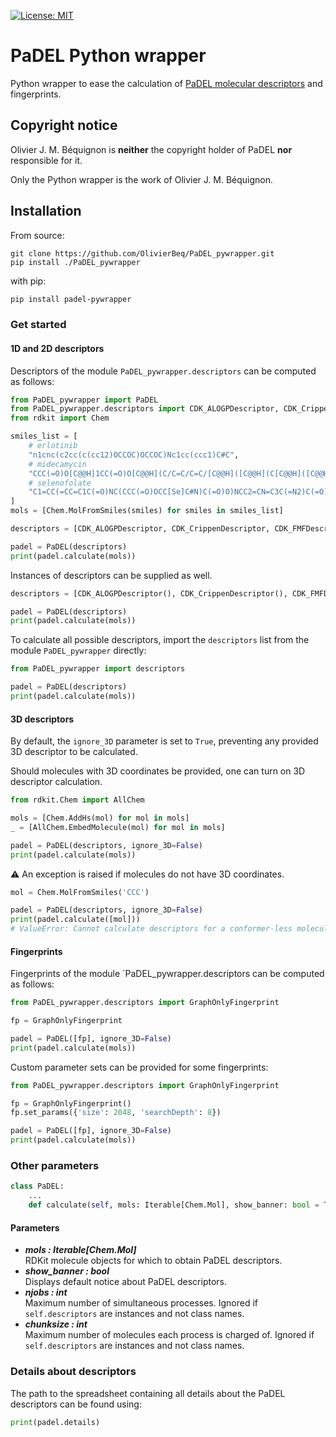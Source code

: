 [![License: MIT](https://img.shields.io/badge/License-MIT-yellow.svg)](https://opensource.org/licenses/MIT)

# PaDEL Python wrapper

Python wrapper to ease the calculation of [PaDEL molecular descriptors](https://doi.org/10.1002/jcc.21707) and fingerprints.

## Copyright notice

Olivier J. M. Béquignon is **neither** the copyright holder of PaDEL **nor** responsible for it.

Only the Python wrapper is the work of Olivier J. M. Béquignon.

## Installation

From source:

    git clone https://github.com/OlivierBeq/PaDEL_pywrapper.git
    pip install ./PaDEL_pywrapper

with pip:

```bash
pip install padel-pywrapper
```

### Get started

#### 1D and 2D descriptors

Descriptors of the module `PaDEL_pywrapper.descriptors` can be computed as follows:

```python
from PaDEL_pywrapper import PaDEL
from PaDEL_pywrapper.descriptors import CDK_ALOGPDescriptor, CDK_CrippenDescriptor, CDK_FMFDescriptor
from rdkit import Chem

smiles_list = [
    # erlotinib
    "n1cnc(c2cc(c(cc12)OCCOC)OCCOC)Nc1cc(ccc1)C#C",
    # midecamycin
    "CCC(=O)O[C@@H]1CC(=O)O[C@@H](C/C=C/C=C/[C@@H]([C@@H](C[C@@H]([C@@H]([C@H]1OC)O[C@H]2[C@@H]([C@H]([C@@H]([C@H](O2)C)O[C@H]3C[C@@]([C@H]([C@@H](O3)C)OC(=O)CC)(C)O)N(C)C)O)CC=O)C)O)C",
    # selenofolate
    "C1=CC(=CC=C1C(=O)NC(CCC(=O)OCC[Se]C#N)C(=O)O)NCC2=CN=C3C(=N2)C(=O)NC(=N3)N",
]
mols = [Chem.MolFromSmiles(smiles) for smiles in smiles_list]

descriptors = [CDK_ALOGPDescriptor, CDK_CrippenDescriptor, CDK_FMFDescriptor]

padel = PaDEL(descriptors)
print(padel.calculate(mols))
```

Instances of descriptors can be supplied as well.

```python
descriptors = [CDK_ALOGPDescriptor(), CDK_CrippenDescriptor(), CDK_FMFDescriptor()]

padel = PaDEL(descriptors)
print(padel.calculate(mols))
```

To calculate all possible descriptors, import the `descriptors` list from the module `PaDEL_pywrapper` directly:


```python
from PaDEL_pywrapper import descriptors

padel = PaDEL(descriptors)
print(padel.calculate(mols))
```

#### 3D descriptors

By default, the `ignore_3D` parameter is set to `True`, preventing any provided 3D descriptor to be calculated.

Should molecules with 3D coordinates be provided, one can turn on 3D descriptor calculation.

```python
from rdkit.Chem import AllChem

mols = [Chem.AddHs(mol) for mol in mols]
_ = [AllChem.EmbedMolecule(mol) for mol in mols]

padel = PaDEL(descriptors, ignore_3D=False)
print(padel.calculate(mols))
```

:warning: An exception is raised if molecules do not have 3D coordinates.

```python
mol = Chem.MolFromSmiles('CCC')

padel = PaDEL(descriptors, ignore_3D=False)
print(padel.calculate([mol]))
# ValueError: Cannot calculate descriptors for a conformer-less molecule
```

#### Fingerprints


Fingerprints of the module `PaDEL_pywrapper.descriptors can be computed as follows:

```python
from PaDEL_pywrapper.descriptors import GraphOnlyFingerprint

fp = GraphOnlyFingerprint

padel = PaDEL([fp], ignore_3D=False)
print(padel.calculate(mols))
```

Custom parameter sets can be provided for some fingerprints:

```python
from PaDEL_pywrapper.descriptors import GraphOnlyFingerprint

fp = GraphOnlyFingerprint()
fp.set_params({'size': 2048, 'searchDepth': 8})

padel = PaDEL([fp], ignore_3D=False)
print(padel.calculate(mols))
```

### Other parameters

```python
class PaDEL:
    ...
    def calculate(self, mols: Iterable[Chem.Mol], show_banner: bool = True, njobs: int = 1, chunksize: int = 100):
```

#### Parameters

- ***mols  : Iterable[Chem.Mol]***  
  RDKit molecule objects for which to obtain PaDEL descriptors.
- ***show_banner  : bool***  
  Displays default notice about PaDEL descriptors.
- ***njobs  : int***  
  Maximum number of simultaneous processes. Ignored if `self.descriptors` are instances and not class names.
- ***chunksize  : int***  
  Maximum number of molecules each process is charged of. Ignored if `self.descriptors` are instances and not class names.

### Details about descriptors

The path to the spreadsheet containing all details about the PaDEL descriptors can be found using:

```python
print(padel.details)
```
